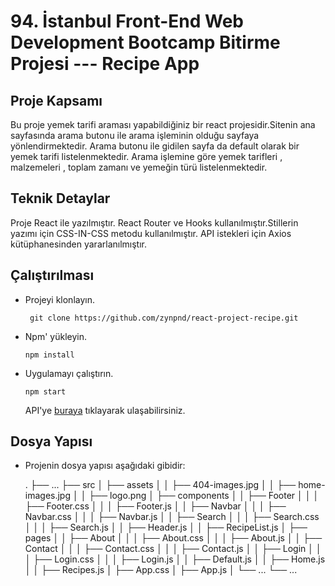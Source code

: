 # 94. İstanbul Front-End Web Development Bootcamp Bitirme Projesi --- Recipe App

## Proje Kapsamı

Bu proje yemek tarifi araması yapabildiğiniz bir react projesidir.Sitenin ana sayfasında arama butonu ile arama işleminin olduğu sayfaya yönlendirmektedir. Arama butonu ile gidilen sayfa da default olarak bir yemek tarifi listelenmektedir. Arama işlemine göre yemek tarifleri , malzemeleri , toplam zamanı ve yemeğin türü listelenmektedir.

## Teknik Detaylar

Proje React ile yazılmıştır. React Router ve Hooks kullanılmıştır.Stillerin yazımı için CSS-IN-CSS metodu kullanılmıştır. API istekleri için Axios kütüphanesinden yararlanılmıştır.

## Çalıştırılması

- Projeyi klonlayın.

  ` git clone https://github.com/zynpnd/react-project-recipe.git`

- Npm' yükleyin.

  `npm install`

- Uygulamayı çalıştırın.

  `npm start`

  API'ye [buraya](https://developer.edamam.com/edamam-recipe-api) tıklayarak ulaşabilirsiniz.

## Dosya Yapısı

- Projenin dosya yapısı aşağıdaki gibidir:


  .
  ├── ...
  ├── src
  │ ├── assets
  │ │ ├── 404-images.jpg
  │ │ ├── home-images.jpg
  │ │ ├── logo.png
  │ ├── components
  │ │ ├── Footer
  │ │ │ ├── Footer.css
  │ │ │ ├── Footer.js
  │ │ ├── Navbar
  │ │ │ ├── Navbar.css
  │ │ │ ├── Navbar.js
  │ │ ├── Search
  │ │ │ ├── Search.css
  │ │ │ ├── Search.js
  │ │ ├── Header.js
  │ │ ├── RecipeList.js
  │ ├── pages
  │ │ ├── About
  │ │ │ ├── About.css
  │ │ │ ├── About.js
  │ │ ├── Contact
  │ │ │ ├── Contact.css
  │ │ │ ├── Contact.js
  │ │ ├── Login
  │ │ │ ├── Login.css
  │ │ │ ├── Login.js
  │ │ ├── Default.js
  │ │ ├── Home.js
  │ │ ├── Recipes.js
  │ ├── App.css
  │ ├── App.js
  │ └── ...
  └── ...
